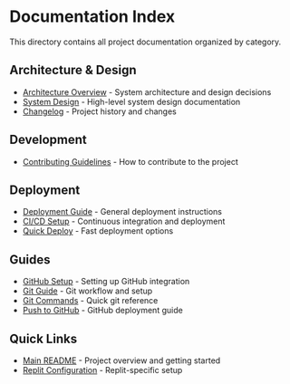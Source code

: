 # Documentation Index

This directory contains all project documentation organized by category.

## Architecture & Design
- [Architecture Overview](./ARCHITECTURE.md) - System architecture and design decisions
- [System Design](./SYSTEM_DESIGN.md) - High-level system design documentation
- [Changelog](./CHANGELOG.md) - Project history and changes

## Development
- [Contributing Guidelines](./development/CONTRIBUTING.md) - How to contribute to the project

## Deployment
- [Deployment Guide](./deployment/DEPLOYMENT.md) - General deployment instructions
- [CI/CD Setup](./deployment/CI_CD_SETUP_GUIDE.md) - Continuous integration and deployment
- [Quick Deploy](./deployment/QUICK_DEPLOY.md) - Fast deployment options

## Guides
- [GitHub Setup](./guides/GITHUB_SETUP.md) - Setting up GitHub integration
- [Git Guide](./guides/GIT_SETUP_GUIDE.md) - Git workflow and setup
- [Git Commands](./guides/QUICK_GIT_COMMANDS.md) - Quick git reference
- [Push to GitHub](./guides/PUSH_TO_GITHUB.md) - GitHub deployment guide

## Quick Links
- [Main README](../README.md) - Project overview and getting started
- [Replit Configuration](../replit.md) - Replit-specific setup